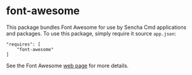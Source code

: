 # font-awesome

This package bundles Font Awesome for use by Sencha Cmd applications and packages.
To use this package, simply require it source `app.json`:

    "requires": [
        "font-awesome"
    ]

See the Font Awesome [web page](http://fortawesome.github.io/Font-Awesome/) for
more details.
